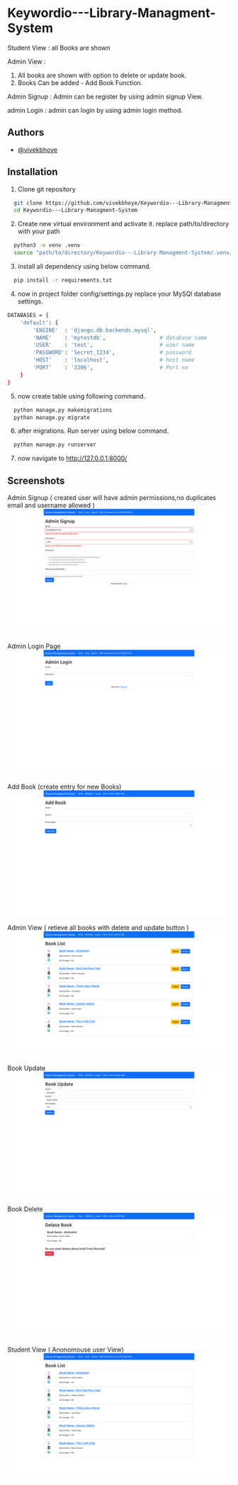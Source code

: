 # Keywordio---Library-Managment-System

Student View : all Books are shown

Admin View :
1. All books are shown with option to delete or update book.
2. Books Can be added - Add Book Function.

Admin Signup :
Admin can be register by using admin signup View.

admin Login :
admin can login by using admin login method.

## Authors

- [@vivekbhoye](https://github.com/vivekbhoye)


## Installation

1. Clone git repository

```bash
  git clone https://github.com/vivekbhoye/Keywordio---Library-Managment-System
  cd Keywordio---Library-Managment-System
```

2. Create new virtual environment and activate it.
  replace path/to/directory with your path 
```bash
  python3 -m venv .venv
  source "path/to/directory/Keywordio---Library-Managment-System/.venv/bin/activate"
```
3. install all dependency using below command.

```bash
  pip install -r requirements.txt
```
4. now in project folder config/settings.py replace your MySQl database settings.
```bash
DATABASES = {
    'default': {
        'ENGINE'  : 'django.db.backends.mysql', 
        'NAME'    : 'mytestdb',                 # database name 
        'USER'    : 'test',                     # user name
        'PASSWORD': 'Secret_1234',              # password
        'HOST'    : 'localhost',                # host name
        'PORT'    : '3306',                     # Port no 
    }
}
```
5. now create table using following command.
```bash
  python manage.py makemigrations
  python manage.py migrate
```
6. after migrations. Run server using below command.

```bash
  python manage.py runserver
```

7. now navigate to http://127.0.0.1:8000/ 
## Screenshots

Admin Signup ( created user will have admin permissions,no duplicates email and username allowed ) 
![App Screenshot](https://github.com/vivekbhoye/Keywordio---Library-Managment-System/blob/master/Screenshots/unique_email.png?raw=True)

Admin Login Page
![App Screenshot](https://github.com/vivekbhoye/Keywordio---Library-Managment-System/blob/master/Screenshots/Admin_Login.png?raw=True)

Add Book (create entry for new Books)
![App Screenshot](https://github.com/vivekbhoye/Keywordio---Library-Managment-System/blob/master/Screenshots/Add_Book.png?raw=True)

Admin View ( retieve all books with delete and update button )
![App Screenshot](https://github.com/vivekbhoye/Keywordio---Library-Managment-System/blob/master/Screenshots/Logged_In_Admin_View.png?raw=True)

Book Update
![App Screenshot](https://github.com/vivekbhoye/Keywordio---Library-Managment-System/blob/master/Screenshots/Book_Update.png?raw=True)

Book Delete
![App Screenshot](https://github.com/vivekbhoye/Keywordio---Library-Managment-System/blob/master/Screenshots/Delete_Book.png?raw=True)

Student View ( Anonomouse user View)
![App Screenshot](https://github.com/vivekbhoye/Keywordio---Library-Managment-System/blob/master/Screenshots/Student_View.png?raw=True)
